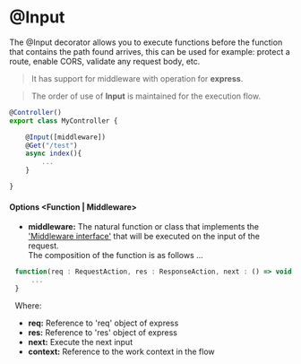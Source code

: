 # @Input

The @Input decorator allows you to execute functions before the function that contains the path found arrives, this can be used for example: protect a route, enable CORS, validate any request body, etc.

> It has support for middleware with operation for **express**.

> The order of use of **Input** is maintained for the execution flow.

```js
@Controller()
export class MyController { 

    @Input([middleware])
    @Get("/test")
    async index(){
        ...
    }

}
```
#### Options \<Function | Middleware\>

<div style="padding-left: 10px">

- **middleware:** The natural function or class that implements the ['Middleware interface']() that will be executed on the input of the request. <br>
The composition of the function is as follows ...
```js
function(req : RequestAction, res : ResponseAction, next : () => void, context : ContextRoute) => {
    ...
}
```
Where:
 - **req:** Reference to 'req' object of express
 - **res:** Reference to 'res' object of express
 - **next:** Execute the next input
 - **context:** Reference to the work context in the flow

</div>
